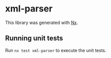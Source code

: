 # xml-parser

This library was generated with [Nx](https://nx.dev).

## Running unit tests

Run `nx test xml-parser` to execute the unit tests.
